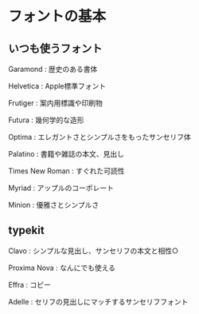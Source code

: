 # フォントの基本



## いつも使うフォント

Garamond
: 歴史のある書体

Helvetica
: Apple標準フォント

Frutiger
: 案内用標識や印刷物

Futura
: 幾何学的な造形

Optima
: エレガントさとシンプルさをもったサンセリフ体

Palatino
: 書籍や雑誌の本文、見出し

Times New Roman
: すぐれた可読性

Myriad
: アップルのコーポレート

Minion
: 優雅さとシンプルさ


## typekit

Clavo
: シンプルな見出し、サンセリフの本文と相性○

Proxima Nova
: なんにでも使える

Effra
: コピー

Adelle
: セリフの見出しにマッチするサンセリフフォント


